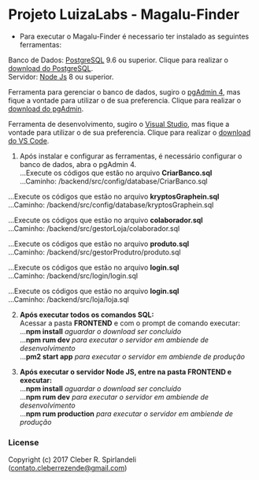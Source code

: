 # Projeto LuizaLabs - Magalu-Finder

- Para executar o Magalu-Finder é necessario ter instalado as seguintes ferramentas: <br />

Banco de Dados: [PostgreSQL] 9.6 ou superior. Clique para realizar o [download do PostgreSQL]. <br />
Servidor: [Node Js] 8 ou superior. <br />

Ferramenta para gerenciar o banco de dados, sugiro o [pgAdmin 4], mas fique a vontade para utilizar o de sua preferencia. Clique para realizar o [download do pgAdmin]. <br />

Ferramenta de desenvolvimento, sugiro o [Visual Studio], mas fique a vontade para utilizar o de sua preferencia. Clique para realizar o [download do VS Code]. <br />

1. Após instalar e configurar as ferramentas, é necessário configurar o banco de dados, abra o pgAdmin 4. <br />
...Execute os códigos que estão no arquivo **CriarBanco.sql** <br />
...Caminho: /backend/src/config/database/CriarBanco.sql <br />

...Execute os códigos que estão no arquivo **kryptosGraphein.sql** <br />
...Caminho: /backend/src/config/database/kryptosGraphein.sql <br />

...Execute os códigos que estão no arquivo **colaborador.sql** <br />
...Caminho: /backend/src/gestorLoja/colaborador.sql <br />

...Execute os códigos que estão no arquivo **produto.sql** <br />
...Caminho: /backend/src/gestorProdutro/produto.sql <br />

...Execute os códigos que estão no arquivo **login.sql** <br />
...Caminho: /backend/src/login/login.sql <br />

...Execute os códigos que estão no arquivo **login.sql** <br />
...Caminho: /backend/src/loja/loja.sql <br />

2. **Após executar todos os comandos SQL:** <br />
Acessar a pasta **FRONTEND** e com o prompt de comando executar: <br />
...**npm install** _aguardar o download ser concluído_ <br />
...**npm rum dev** _para executar o servidor em ambiende de desenvolvimento_ <br />
...**pm2 start app** _para executar o servidor em ambiende de produção_ <br />


3. **Após executar o servidor Node JS, entre na pasta FRONTEND e executar:** <br />
...**npm install** _aguardar o download ser concluído_ <br />
...**npm rum dev** _para executar o servidor em ambiende de desenvolvimento_ <br />
...**npm rum production** _para executar o servidor em ambiende de produção_ <br />

### License
Copyright (c) 2017 Cleber R. Spirlandeli (contato.cleberrezende@gmail.com)

[PostgreSQL]: https://www.postgresql.org/
[download do PostgreSQL]: https://www.enterprisedb.com/downloads/postgres-postgresql-downloads#windows

[Node Js]: https://nodejs.org/en/

[pgAdmin 4]: https://www.pgadmin.org/
[download do pgAdmin]: https://www.pgadmin.org/download/

[Visual Studio]: https://code.visualstudio.com/
[download do VS Code]: https://code.visualstudio.com/Download
